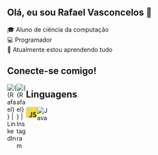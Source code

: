 ## Olá, eu sou Rafael Vasconcelos 👋
 🎓 Aluno de ciência da computação  \
 💻 Programador  \
 🌱 Atualmente estou aprendendo tudo  
 
 ## Conecte-se comigo!
[<img align="left" alt="{{Rafael}} | LinkedIn" width="22px" src="https://cdn.jsdelivr.net/npm/simple-icons@v3/icons/linkedin.svg" />]({{https://www.linkedin.com/in/rafael-vasconcelos-ba7a3a367/?lipi=urn%3Ali%3Apage%3Ad_flagship3_feed%3Bn3tCbJr0QdOF5e8Xg2WOlg%3D%3D}})
[<img align="left" alt="{{Rafael}} | Instagram" width="22px" src="https://cdn.jsdelivr.net/npm/simple-icons@v3/icons/instagram.svg" />]({{https://www.instagram.com/rafa_vvs?igsh=Y2pmcmExeGE3eTBu&utm_source=qr}})


  
## Linguagens
<img align="left" alt="JavaScript" width="26px" src="https://raw.githubusercontent.com/github/explore/80688e429a7d4ef2fca1e82350fe8e3517d3494d/topics/javascript/javascript.png">
<img align="left" alt="Java" width="26px" src="https://e7.pngegg.com/pngimages/123/816/png-clipart-computer-icons-java-%E5%92%96%E5%95%A1%E6%B5%B7%E6%8A%A5%E5%9B%BE%E7%89%87%E7%B4%A0%E6%9D%90-miscellaneous-text.png">

<!--
**rafavvs/rafavvs** is a ✨ _special_ ✨ repository because its `README.md` (this file) appears on your GitHub profile.

Here are some ideas to get you started:

- 🔭 I’m currently working on ...
- 🌱 Aluno de ciência da computação na Unifil
- 👯 I’m looking to collaborate on ...
- 🤔 I’m looking for help with ...
- 💬 Ask me about ...
- 📫 How to reach me: ...
- 😄 Pronouns: ...
- ⚡ Fun fact: ...
-->
